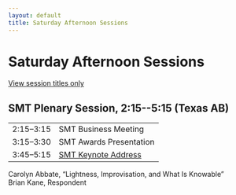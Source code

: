 ```yaml
---
layout: default
title: Saturday Afternoon Sessions
---
```


# Saturday Afternoon Sessions

[View session titles only](index-short)

## SMT Plenary Session, 2:15--5:15 <span class="room">(Texas AB)</span>

<table class="meetings">
  <tr>
    <td>2:15–3:15</td>
    <td>SMT Business Meeting</td>
  </tr>
  <tr>
    <td>3:15–3:30</td>
    <td>SMT Awards Presentation</td>
  </tr>
  <tr>
    <td>3:45–5:15</td>
    <td><a href="smt-plenary-session.html">SMT Keynote Address</a></td>
  </tr>
</table>
<p class="index-chair">Carolyn Abbate, “Lightness, Improvisation, and What Is Knowable”<br>
Brian Kane, Respondent</p>
<p>&nbsp;</p>
